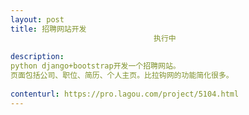```yaml
---                
layout: post       
title: 招聘网站开发
                                执行中
           
description: 
python django+bootstrap开发一个招聘网站。
页面包括公司、职位、简历、个人主页。比拉钩网的功能简化很多。
     
contenturl: https://pro.lagou.com/project/5104.html      
---                 
```

